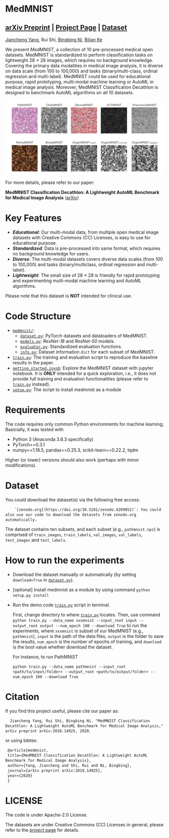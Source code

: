 # MedMNIST 
## [arXiv Preprint](https://arxiv.org/abs/2010.14925) | [Project Page](https://medmnist.github.io/) | [Dataset](#dataset)
[Jiancheng Yang](https://jiancheng-yang.com/), Rui Shi, [Bingbing Ni](https://scholar.google.com/citations?user=eUbmKwYAAAAJ), [Bilian Ke](https://scholar.google.com/citations?user=2cX5y8kAAAAJ)

We present *MedMNIST*, a collection of 10 pre-processed medical open datasets. MedMNIST is standardized to perform classification tasks on lightweight 28 × 28 images, which requires no background knowledge. Covering the primary data modalities in medical image analysis, it is diverse on data scale (from 100 to 100,000) and tasks (binary/multi-class, ordinal regression and multi-label). MedMNIST could be used for educational purpose, rapid prototyping, multi-modal machine learning or AutoML in medical image analysis. Moreover, MedMNIST Classification Decathlon is designed to benchmark AutoML algorithms on all 10 datasets. 

![MedMNIST_Decathlon](overview.jpg)

For more details, please refer to our paper:

**MedMNIST Classification Decathlon: A Lightweight AutoML Benchmark for Medical Image Analysis** ([arXiv](https://arxiv.org/abs/2010.14925))

# Key Features
* ***Educational***: Our multi-modal data, from multiple open medical image datasets with Creative Commons (CC) Licenses, is easy to use for educational purpose.
* ***Standardized***: Data is pre-processed into same format, which requires no background knowledge for users.
* ***Diverse***: The multi-modal datasets covers diverse data scales (from 100 to 100,000) and tasks (binary/multiclass, ordinal regression and multi-label).
* ***Lightweight***: The small size of 28 × 28 is friendly for rapid prototyping and experimenting multi-modal machine learning and AutoML algorithms.

Please note that this dataset is **NOT** intended for clinical use.

# Code Structure
* [`medmnist/`](medmnist/):
    * [`dataset.py`](medmnist/dataset.py): PyTorch datasets and dataloaders of MedMNIST.
    * [`models.py`](medmnist/models.py): *ResNet-18* and *ResNet-50* models.
    * [`evaluator.py`](medmnist/evaluator.py): Standardized evaluation functions.
    * [`info.py`](medmnist/info.py): Dataset information `dict` for each subset of MedMNIST.
* [`train.py`](train.py): The training and evaluation script to reproduce the baseline results in the paper.
* [`getting_started.ipynb`](getting_started.ipynb): Explore the MedMNIST dataset with jupyter notebook. It is **ONLY** intended for a quick exploration, i.e., it does not provide full training and evaluation functionalities (please refer to [`train.py`](train.py) instead). 
* [`setup.py`](setup.py): The script to install medmnist as a module

# Requirements
The code requires only common Python environments for machine learning; Basicially, it was tested with
* Python 3 (Anaconda 3.6.3 specifically)
* PyTorch\==0.3.1
* numpy\==1.18.5, pandas\==0.25.3, scikit-learn\==0.22.2, tqdm

Higher (or lower) versions should also work (perhaps with minor modifications).


# Dataset

You could download the dataset(s) via the following free access:

        `[zenodo.org](https://doi.org/10.5281/zenodo.4269852)`: You could also use our code to download the datasets from zenodo.org automatically.

The dataset contains ten subsets, and each subset (e.g., `pathmnist.npz`) is comprised of `train_images`, `train_labels`, `val_images`, `val_labels`, `test_images` and `test_labels`.

# How to run the experiments

* Download the dataset manually or automatically (by setting `download=True` in [`dataset.py`](medmnist/dataset.py)).

* [optional] Install medmnist as a module by using command `python setup.py install`

* Run the demo code [`train.py`](./train.py) script in terminal. 

  First, change directory to where [`train.py`](./train.py) locates. Then, use command `python train.py --data_name xxxmnist --input_root input --output_root output --num_epoch 100 --download True` to run the experiments, where `xxxmnist` is subset of our MedMNIST (e.g., `pathmnist`), `input` is the path of the data files, `output` is the folder to save the results, `num_epoch` is the number of epochs of training, and `download` is the bool value whether download the dataset. 
  
  For instance, to run PathMNIST
  
      python train.py --data_name pathmnist --input_root <path/to/input/folder> --output_root <path/to/output/folder> --num_epoch 100 --download True
  
# Citation
If you find this project useful, please cite our paper as:

      Jiancheng Yang, Rui Shi, Bingbing Ni. "MedMNIST Classification Decathlon: A Lightweight AutoML Benchmark for Medical Image Analysis," arXiv preprint arXiv:2010.14925, 2020.

or using bibtex:
     
     @article{medmnist,
     title={MedMNIST Classification Decathlon: A Lightweight AutoML Benchmark for Medical Image Analysis},
     author={Yang, Jiancheng and Shi, Rui and Ni, Bingbing},
     journal={arXiv preprint arXiv:2010.14925},
     year={2020}
     }

# LICENSE
The code is under Apache-2.0 License.

The datasets are under Creative Commons (CC) Licenses in general, please refer to the [project page](https://medmnist.github.io/#citation) for details. 
